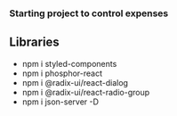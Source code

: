 ### Starting project to control expenses

## Libraries
  - npm i styled-components
  - npm i phosphor-react
  - npm i @radix-ui/react-dialog
  - npm i @radix-ui/react-radio-group
  - npm i json-server -D
